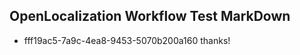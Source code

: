 ## OpenLocalization Workflow Test MarkDown
* fff19ac5-7a9c-4ea8-9453-5070b200a160 thanks!

<!--HONumber=Aug16_HO4-->


